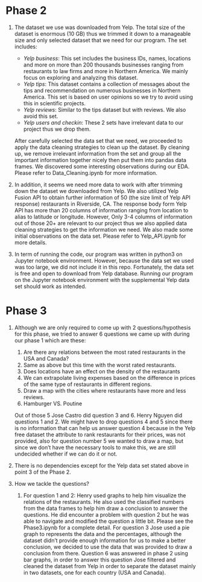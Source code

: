 # Phase 2

1. The dataset we use was downloaded from Yelp. The total size of the dataset is enormous (10 GB) thus we trimmed it down to a manageable size and only selected dataset that we need for our program. The set includes:
    - *Yelp business*: This set includes the business IDs, names, locations and more on more than 200 thousands businesses ranging from restaurants to law firms and more in Northern America. We mainly focus on exploring and analyzing this dataset. 
    - *Yelp tips*:  This dataset contains a collection of messages about the tips and recommendation on numerous businesses in Northern America. This set is based on user opinions so we try to avoid using this in scientific projects. 
    - *Yelp reviews*: Similar to the tips dataset but with reviews. We also avoid this set.
    - *Yelp users and checkin*: These 2 sets have irrelevant data to our project thus we drop them.
    
    After carefully selected the data set that we need, we proceeded to apply the data cleaning strategies to clean up the dataset. By cleaning up, we remove irrelevant information from the set and group all the important information together nicely then put them into pandas data frames. We discovered some interesting observations during our EDA. Please refer to Data_Cleaning.ipynb for more information.
    
2. In addition, it seems we need more data to work with after trimming down the dataset we downloaded from Yelp. We also utilized Yelp Fusion API to obtain further information of 50 (the size limit of Yelp API response) restaurants in Riverside, CA. The response body form Yelp API has more than 20 columns of information ranging from location to alias to latitude or longitude. However, Only 3-4 columns of information out of those 20+ are relevant to our project thus we also applied data cleaning strategies to get the information we need. We also made some initial observations on the data set. Please refer to Yelp_API.ipynb for more details.
   
3. In term of running the code, our program was written in python3 on Jupyter notebook environment. However, because the data set we used was too large, we did not include it in this repo. Fortunately, the data set is free and open to download from Yelp database. Running our program on the Jupyter notebook environment with the supplemental Yelp data set should work as intended.   

# Phase 3

1. Although we are only required to come up with 2 questions/hypothesis for this phase, we tried to answer 6 questions we came up with during our phase 1 which are these:
    1. Are there any relations between the most rated restaurants in the USA and Canada?  
    2. Same as above but this time with the worst rated restaurants. 
    3. Does locations have an effect on the density of the restaurants  
    4. We can extrapolate living expenses based on the difference in prices of the same type of restaurants in different regions. 
    5. Draw a map with the cities where restaurants have more and less reviews. 
    6. Hamburger VS. Poutine 
 
    Out of those 5 Jose Castro did question 3 and 6. Henry Nguyen did questions 1 and 2. We might have to drop questions 4 and 5 since there is no information that can help us answer question 4 because in the Yelp free dataset the attribute to rank restaurants for their prices, was not provided, also for question number 5 we wanted to draw a map, but since we don’t have the necessary tools to make this, we are still undecided whether if we can do it or not.  

2. There is no dependencies except for the Yelp data set stated above in point 3 of the Phase 2.

3. How we tackle the questions?
    1. For question 1 and 2: Henry used graphs to help him visualize the relations of the restaurants. He also used the classified numbers from the data frames to help him draw a conclusion to answer the questions. He did encounter a problem with question 2 but he was able to navigate and modified the question a little bit. Please see the Phase3.ipynb for a complete detail. For question 3 Jose used a pie graph to represents the data and the percentages, although the dataset didn’t provide enough information for us to make a better conclusion, we decided to use the data that was provided to draw a conclusion from there. Question 6 was answered in phase 2 using bar graphs, in order to answer this question Jose filtered and cleaned the dataset from Yelp in order to separate the dataset mainly in two datasets, one for each country (USA and Canada).    
